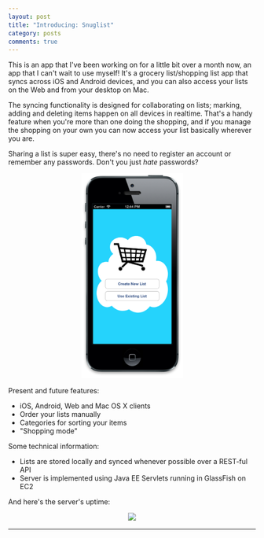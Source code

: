 ```yaml
---
layout: post
title: "Introducing: Snuglist"
category: posts
comments: true
---
```


This is an app that I've been working on for a little bit over a month
now, an app that I can't wait to use myself! It's a grocery
list/shopping list app that syncs across iOS and Android devices, and
you can also access your lists on the Web and from your desktop on Mac.

The syncing functionality is designed for collaborating on
lists; marking, adding and deleting items happen on all
devices in realtime. That's a handy feature when you're more than one
doing the shopping, and if you manage the shopping on your own 
you can now access your list basically wherever you are.

Sharing a list is super easy, there's no need to register an account
or remember any passwords. Don't you just *hate* passwords?

<center><img src="/images/shopping_sync_iOS.png" width="207" height="417" /></center>

Present and future features:

 - iOS, Android, Web and Mac OS X clients
 - Order your lists manually
 - Categories for sorting your items
 - "Shopping mode"

Some technical information:

 - Lists are stored locally and synced whenever possible over a
 REST-ful API
 - Server is implemented using Java EE Servlets running in GlassFish
 on EC2

And here's the server's uptime:

<center><img src="https://share.pingdom.com/banners/7fb1038e" /></center>

---


